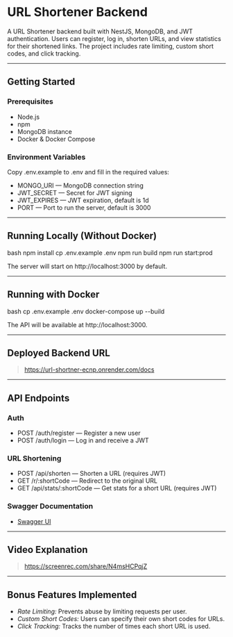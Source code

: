 # URL Shortener Backend

A URL Shortener backend built with NestJS, MongoDB, and JWT authentication. Users can register, log in, shorten URLs, and view statistics for their shortened links. The project includes rate limiting, custom short codes, and click tracking.

---

## Getting Started

### Prerequisites
- Node.js
- npm
- MongoDB instance
- Docker & Docker Compose

### Environment Variables
Copy .env.example to .env and fill in the required values:
- MONGO_URI — MongoDB connection string
- JWT_SECRET — Secret for JWT signing
- JWT_EXPIRES —  JWT expiration, default is 1d
- PORT —  Port to run the server, default is 3000

---

## Running Locally (Without Docker)

bash
npm install
cp .env.example .env
npm run build
npm run start:prod


The server will start on http://localhost:3000 by default.

---

## Running with Docker

bash
cp .env.example .env
docker-compose up --build


The API will be available at http://localhost:3000.

---

## Deployed Backend URL
> 
> https://url-shortner-ecnp.onrender.com/docs

---

## API Endpoints

### Auth
- POST /auth/register — Register a new user
- POST /auth/login — Log in and receive a JWT

### URL Shortening
- POST /api/shorten — Shorten a URL (requires JWT)
- GET /r/:shortCode — Redirect to the original URL
- GET /api/stats/:shortCode — Get stats for a short URL (requires JWT)

### Swagger Documentation
- [Swagger UI](http://localhost:3000/docs)

---

## Video Explanation
> 
> https://screenrec.com/share/N4msHCPqjZ

---

## Bonus Features Implemented
- *Rate Limiting:* Prevents abuse by limiting requests per user.
- *Custom Short Codes:* Users can specify their own short codes for URLs.
- *Click Tracking:* Tracks the number of times each short URL is used.
